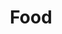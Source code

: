 ---
title: Food
description:
image:

# Badge style
style:
    background: "#2a9d8f"
    color: "#fff"
---
